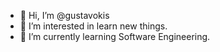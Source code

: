 - 👋 Hi, I’m @gustavokis
- 👀 I’m interested in learn new things.
- 🌱 I’m currently learning Software Engineering.


<!---
gustavokis/gustavokis is a ✨ special ✨ repository because its `README.md` (this file) appears on your GitHub profile.
You can click the Preview link to take a look at your changes.
--->
